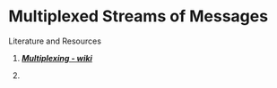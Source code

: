 # Multiplexed Streams of Messages

Literature and Resources

1. [***Multiplexing -
   wiki***](https://en.wikipedia.org/wiki/Multiplexing)

2.  
